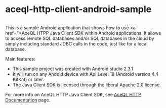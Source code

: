 # aceql-http-client-android-sample
<img src="https://www.aceql.com/favicon.png" alt=""/>

This is a sample Android application that shows how to use <a href=">AceQL HTPP Java Client SDK</a> within Android applications.
It allows to access remote SQL databases and/or SQL databases in the cloud by simply including standard JDBC calls in the code, just like for a local database.

Main features:

* This sample project was created with Android studio 2.3.1
* It will run on any Andoid device with Api Level 19 (Android version 4.4 KitKat) or later.
* The Java Client SDK is licensed through the liberal Apache 2.0 license.

For more info on AceQL HTTP Java Client SDK, see <a href="https://www.aceql.com/documentation">AceQL HTTP Documentation</a> page.




